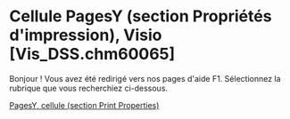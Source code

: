 
# Cellule PagesY (section Propriétés d'impression), Visio [Vis_DSS.chm60065]

Bonjour ! Vous avez été redirigé vers nos pages d'aide F1. Sélectionnez la rubrique que vous recherchiez ci-dessous.

[PagesY, cellule (section Print Properties)](http://msdn.microsoft.com/library/396a0f3e-dbbb-3f5b-3c5d-f7dd454a765f%28Office.15%29.aspx)

